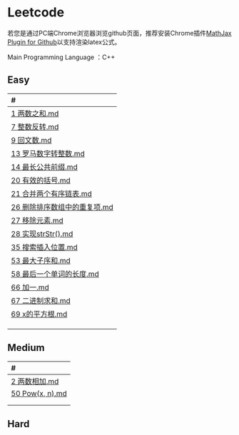 # Leetcode

若您是通过PC端Chrome浏览器浏览github页面，推荐安装Chrome插件[MathJax Plugin for Github](https://chrome.google.com/webstore/detail/mathjax-plugin-for-github/ioemnmodlmafdkllaclgeombjnmnbima)以支持渲染latex公式。

Main Programming Language ：C++

## Easy

| #                                                            |
| :----------------------------------------------------------- |
| [1 两数之和.md](https://github.com/wangzhebufangqi/Leetcode/blob/main/My%20Solution/1%20两数之和.md) |
| [7 整数反转.md](https://github.com/wangzhebufangqi/Leetcode/blob/main/My%20Solution/7%20整数反转.md) |
| [9 回文数.md](https://github.com/wangzhebufangqi/Leetcode/blob/main/My%20Solution/9%20回文数.md) |
| [13 罗马数字转整数.md](https://github.com/wangzhebufangqi/Leetcode/blob/main/My%20Solution/13%20罗马数字转整数.md) |
| [14 最长公共前缀.md](https://github.com/wangzhebufangqi/Leetcode/blob/main/My%20Solution/14%20最长公共前缀.md) |
| [20 有效的括号.md](https://github.com/wangzhebufangqi/Leetcode/blob/main/My%20Solution/20%20有效的括号.md) |
| [21 合并两个有序链表.md](https://github.com/wangzhebufangqi/Leetcode/blob/main/My%20Solution/21%20合并两个有序链表.md) |
| [26 删除排序数组中的重复项.md](https://github.com/wangzhebufangqi/Leetcode/blob/main/My%20Solution/26%20删除排序数组中的重复项.md) |
| [27 移除元素.md](https://github.com/wangzhebufangqi/Leetcode/blob/main/My%20Solution/27%20移除元素.md) |
| [28 实现strStr().md](https://github.com/wangzhebufangqi/Leetcode/blob/main/My%20Solution/28%20实现strStr().md) |
| [35 搜索插入位置.md](https://github.com/wangzhebufangqi/Leetcode/blob/main/My%20Solution/35%20搜索插入位置.md) |
| [53 最大子序和.md](https://github.com/wangzhebufangqi/Leetcode/blob/main/My%20Solution/53%20最大子序和.md) |
| [58 最后一个单词的长度.md](https://github.com/wangzhebufangqi/Leetcode/blob/main/My%20Solution/58%20最后一个单词的长度.md) |
| [66 加一.md](https://github.com/wangzhebufangqi/Leetcode/blob/main/My%20Solution/66%20加一.md) |
| [67 二进制求和.md](https://github.com/wangzhebufangqi/Leetcode/blob/main/My%20Solution/67%20二进制求和.md) |
| [69 x的平方根.md](https://github.com/wangzhebufangqi/Leetcode/blob/main/My%20Solution/69%20x的平方根.md) |
|                                                              |
|                                                              |
|                                                              |


## Medium

| #                                                            |
| :----------------------------------------------------------- |
| [2 两数相加.md](https://github.com/wangzhebufangqi/Leetcode/blob/main/My%20Solution/2%20两数相加.md) |
| [50 Pow(x, n).md](https://github.com/wangzhebufangqi/Leetcode/blob/main/My%20Solution/50%20Pow(x%2C%20n).md) |
|                                                              |
|                                                              |


## Hard